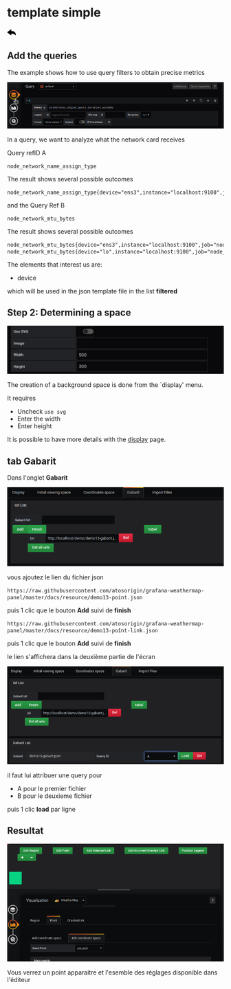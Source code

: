 
# template simple
[![](../../screenshots/other/Go-back.png)](README.md)





## Add the queries

The example shows how to use query filters to obtain precise metrics



![fileselect background](../../screenshots/demo/tutorial13/query.jpg)



In a query, we want to analyze what the network card receives


Query refID A

```
node_network_name_assign_type 

```



The result shows several possible outcomes

```
node_network_name_assign_type{device="ens3",instance="localhost:9100",job="node_exporter"}

```

and the Query Ref B

```
node_network_mtu_bytes
```


The result shows several possible outcomes

```
node_network_mtu_bytes{device="ens3",instance="localhost:9100",job="node_exporter"}
node_network_mtu_bytes{device="lo",instance="localhost:9100",job="node_exporter"}

```



The elements that interest us are: 

- device

which will be used in the json template file in the list **filtered**


## Step 2: Determining a space



![step 02](../../screenshots/demo/tutorial13/display.jpg)


The creation of a background space is done from the `display' menu.

It requires 

- Uncheck `use svg`
- Enter the width
- Enter height




It is possible to have more details with the [display](../editor/display.md) page.



## tab Gabarit

Dans l'onglet **Gabarit**



![](../../screenshots/demo/tutorial13/demo13-1.png)




vous ajoutez le lien du fichier json 

```
https://raw.githubusercontent.com/atosorigin/grafana-weathermap-panel/master/docs/resource/demo13-point.json

```

puis 1 clic que le bouton **Add** suivi de **finish**




```
https://raw.githubusercontent.com/atosorigin/grafana-weathermap-panel/master/docs/resource/demo13-poînt-link.json

```

puis 1 clic que le bouton **Add** suivi de **finish**





le lien s'affichera dans la deuxième partie de l'écran

![](../../screenshots/demo/tutorial13/demo13-2.png)

il faut lui attribuer une query pour 

  - A pour le premier fichier
  - B pour le deuxieme fichier

puis 1 clic **load** par ligne




## Resultat

![](../../screenshots/demo/tutorial13/demo13-3.png)

Vous verrez un point apparaitre et l'esemble des réglages disponible dans l'éditeur



